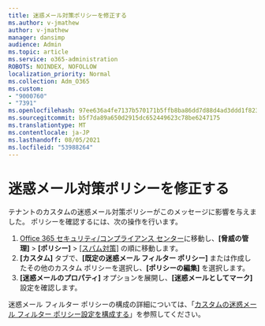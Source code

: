 ```yaml
---
title: 迷惑メール対策ポリシーを修正する
ms.author: v-jmathew
author: v-jmathew
manager: dansimp
audience: Admin
ms.topic: article
ms.service: o365-administration
ROBOTS: NOINDEX, NOFOLLOW
localization_priority: Normal
ms.collection: Adm_O365
ms.custom:
- "9000760"
- "7391"
ms.openlocfilehash: 97ee636a4fe7137b570171b5ffb8ba86dd7d88d4ad3ddd1f823cfb3937c61c5b
ms.sourcegitcommit: b5f7da89a650d2915dc652449623c78be6247175
ms.translationtype: MT
ms.contentlocale: ja-JP
ms.lasthandoff: 08/05/2021
ms.locfileid: "53988264"
---
```

# <a name="fix-anti-spam-policy"></a>迷惑メール対策ポリシーを修正する

テナントのカスタムの迷惑メール対策ポリシーがこのメッセージに影響を与えました。 ポリシーを確認するには、次の操作を行います。

1. [Office 365 セキュリティ/コンプライアンス センター](https://go.microsoft.com/fwlink/p/?linkid=2077143)に移動し、**[脅威の管理]** > **[ポリシー]** > [[スパム対策]](https://go.microsoft.com/fwlink/?linkid=2101518) の順に移動します。
2. **[カスタム]** タブで、**[既定の迷惑メール フィルター ポリシー]** または作成したその他のカスタム ポリシーを選択し、**[ポリシーの編集]** を選択します。
3. **[迷惑メールのプロパティ]** オプションを展開し、**[迷惑メールとしてマーク]** 設定を確認します。

迷惑メール フィルター ポリシーの構成の詳細については、「[カスタムの迷惑メール フィルター ポリシー設定を構成する](https://go.microsoft.com/fwlink/?linkid=2101054)」を参照してください。
